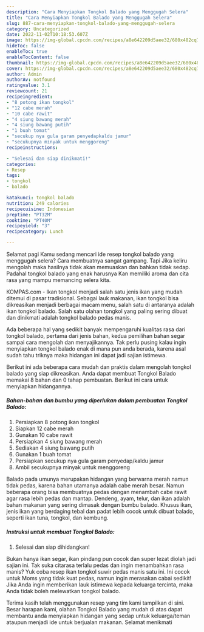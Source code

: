 ```yaml
---
description: "Cara Menyiapkan Tongkol Balado yang Menggugah Selera"
title: "Cara Menyiapkan Tongkol Balado yang Menggugah Selera"
slug: 887-cara-menyiapkan-tongkol-balado-yang-menggugah-selera
category: Uncategorized
date: 2022-11-02T10:18:53.607Z
image: https://img-global.cpcdn.com/recipes/a8e642209d5aee32/680x482cq70/tongkol-balado-foto-resep-utama.jpg
hideToc: false
enableToc: true
enableTocContent: false
thumbnail: https://img-global.cpcdn.com/recipes/a8e642209d5aee32/680x482cq70/tongkol-balado-foto-resep-utama.jpg
cover: https://img-global.cpcdn.com/recipes/a8e642209d5aee32/680x482cq70/tongkol-balado-foto-resep-utama.jpg
author: Admin
authorAv: notfound
ratingvalue: 3.1
reviewcount: 21
recipeingredient:
- "8 potong ikan tongkol"
- "12 cabe merah"
- "10 cabe rawit"
- "4 siung bawang merah"
- "4 siung bawang putih"
- "1 buah tomat"
- "secukup nya gula garam penyedapkaldu jamur"
- "secukupnya minyak untuk menggoreng"
recipeinstructions:

- "Selesai dan siap dinikmati!"
categories:
- Resep
tags:
- tongkol
- balado

katakunci: tongkol balado 
nutrition: 249 calories
recipecuisine: Indonesian
preptime: "PT32M"
cooktime: "PT40M"
recipeyield: "3"
recipecategory: Lunch

---
```



Selamat pagi Kamu sedang mencari ide resep tongkol balado yang menggugah selera? Cara membuatnya sangat gampang. Tapi Jika keliru mengolah maka hasilnya tidak akan memuaskan dan bahkan tidak sedap. Padahal tongkol balado yang enak harusnya Kan memiliki aroma dan cita rasa yang mampu memancing selera kita.


KOMPAS.com - Ikan tongkol menjadi salah satu jenis ikan yang mudah ditemui di pasar tradisional. Sebagai lauk makanan, ikan tongkol bisa dikreasikan menjadi berbagai macam menu, salah satu di antaranya adalah ikan tongkol balado. Salah satu olahan tongkol yang paling sering dibuat dan dinikmati adalah tongkol balado pedas manis.

Ada beberapa hal yang sedikit banyak mempengaruhi kualitas rasa dari tongkol balado, pertama dari jenis bahan, kedua pemilihan bahan segar sampai cara mengolah dan menyajikannya. Tak perlu pusing kalau ingin menyiapkan tongkol balado enak di mana pun anda berada, karena asal sudah tahu triknya maka hidangan ini dapat jadi sajian istimewa.


Berikut ini ada beberapa cara mudah dan praktis dalam mengolah tongkol balado yang siap dikreasikan. Anda dapat membuat Tongkol Balado memakai 8 bahan dan 0 tahap pembuatan. Berikut ini cara untuk menyiapkan hidangannya.

<!--inarticleads1-->

##### Bahan-bahan dan bumbu yang diperlukan dalam pembuatan Tongkol Balado:

1. Persiapkan 8 potong ikan tongkol
1. Siapkan 12 cabe merah
1. Gunakan 10 cabe rawit
1. Persiapkan 4 siung bawang merah
1. Sediakan 4 siung bawang putih
1. Gunakan 1 buah tomat
1. Persiapkan secukup nya gula garam penyedap/kaldu jamur
1. Ambil secukupnya minyak untuk menggoreng


Balado pada umunya merupakan hidangan yang berwarna merah namun tidak pedas, karena bahan utamanya adalah cabe merah besar. Namun beberapa orang bisa membuatnya pedas dengan menambah cabe rawit agar rasa lebih pedas dan mantap. Dendeng, ayam, telur, dan ikan adalah bahan makanan yang sering dimasak dengan bumbu balado. Khusus ikan, jenis ikan yang berdaging tebal dan padat lebih cocok untuk dibuat balado, seperti ikan tuna, tongkol, dan kembung. 

<!--inarticleads2-->

##### Instruksi untuk membuat Tongkol Balado:


1. Selesai dan siap dihidangkan!

Bukan hanya ikan segar, ikan pindang pun cocok dan super lezat diolah jadi sajian ini. Tak suka citarasa terlalu pedas dan ingin menambahkan rasa manis? Yuk coba resep ikan tongkol suwir pedas manis satu ini. Ini cocok untuk Moms yang tidak kuat pedas, namun ingin merasakan cabai sedikit! Jika Anda ingin memberikan lauk istimewa kepada keluarga tercinta, maka Anda tidak boleh melewatkan tongkol balado. 

Terima kasih telah menggunakan resep yang tim kami tampilkan di sini. Besar harapan kami, olahan Tongkol Balado yang mudah di atas dapat membantu anda menyiapkan hidangan yang sedap untuk keluarga/teman ataupun menjadi ide untuk berjualan makanan. Selamat menikmati
